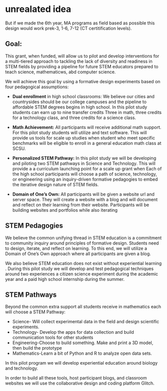 # unrealated idea 

But if we made the 6th year, MA programs as field based as possible this design would work prek-3, 1-6, 7-12 (CT certitification levels).

## Goal:

This grant, when funded, will allow us to pilot and develop interventions for a  multi-tiered approach to tackling the lack of diversity and readiness in STEM fields by providing a pipeline for future STEM educators prepared to teach science, mathematicws, abd computer science. 

We will achieve this goal by using a formative design experiments based on four pedagogical assumptions: 

* **Dual enrollment** in high school classrooms: We believe our cities and countrysides should be our college campuses and the pipeline to affordable STEM degrees begins in high school. In this pilot study students can earn up to nine transfer credits Three in math, three credits for a technology class, and three credits for a science class.

* **Math Achievement:** All participants will receive additional math support. For this pilot study students will utilize and text software. This will provide us tools for scale up studies when student who meet specific benchmarks will be eligible to enroll in a general education math class at SCSU.

* **Personalized STEM Pathway:** In this pilot study we will be developing and piloting two STEM pathways in Science and Technology. This will provide a a curriculum launching point for a scale up grant when Each of the high school participants will choose a path of science, technology, or engineering using an inquiry-driven formative pedagogies to embed the iterative design nature of STEM fields.

* **Domain of One’s Own:** All participants  will be given a website url and server space. They will create a website with a blog  and will document and reflect on their learning from their website. Participants will be building websites and portfolios while also iterating 

## STEM Pedagogies

We believe the common unifying thread in STEM education is a commitment to community inquiry around principles of formative design. Students need to design, iterate, and reflect on learning. To this end, we will utilize a Domain of One’s Own approach where all participants are given a blog.

We also believe STEM education does not exist without experiential learning . During this pilot study we will develop and test pedagogical techniques around two experiences a citizen science experiment during the academic year and a paid high school internship during the summer.

## STEM Pathways

Beyond the common extra support all students receive in mathematics each will choose a STEM Pathway:
* Science- Will collect experimental data in the field and design scientific experiments.
* Technology- Develop the apps for data collection and build communication tools for other students
* Engineering-Choose to build something. Make and print a 3D model, then build the prototype
* Mathematics-Learn a bit of Python and R to analyze open data sets.

In this pilot program we will develop experiential education around biology and technology.

In order to build all these tools, host participant blogs, and classroom websites we will use the collaborative design and coding platform Glitch.
